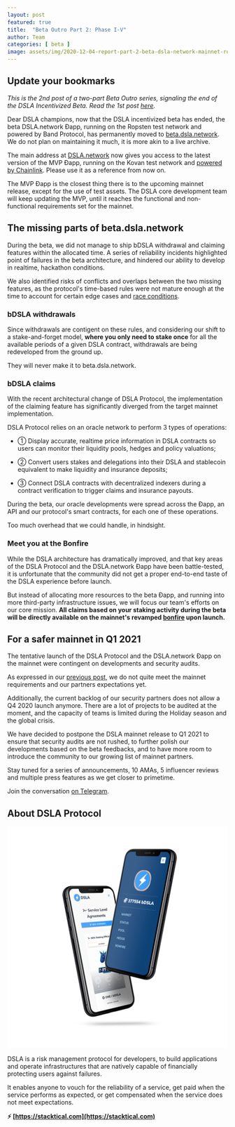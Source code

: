 ```yaml
---
layout: post
featured: true
title:  "Beta Outro Part 2: Phase I-V"
author: Team
categories: [ beta ]
image: assets/img/2020-12-04-report-part-2-beta-dsla-network-mainnet-ropsten-kovan.jpg
---
```


## Update your bookmarks

*This is the 2nd post of a two-part Beta Outro series, signaling the end of the DSLA Incentivized Beta. Read the 1st post [here](https://blog.stacktical.com/beta/2020/11/27/dsla-incentivized-beta-report-part-1-phases-1-5.html).*

Dear DSLA champions, now that the DSLA incentivized beta has ended, the beta DSLA.network Ðapp, running on the Ropsten test network and powered by Band Protocol, has permanently moved to [beta.dsla.network](https://beta.dsla.network). We do not plan on maintaining it much, it is more akin to a live archive.

The main address at [DSLA.network](https://dsla.network) now gives you access to the latest version of the MVP Ðapp, running on the Kovan test network and [powered by Chainlink](https://blog.stacktical.com/partnership/mainnet/2020/12/01/stacktical-dsla-protocol-partners-chainlink-oracle-blockchain-cryptocurrency-defi.html). Please use it as a reference from now on.

The MVP Ðapp is the closest thing there is to the upcoming mainnet release, except for the use of test assets. The DSLA core development team will keep updating the MVP, until it reaches the functional and non-functional requirements set for the mainnet.

## The missing parts of beta.dsla.network

During the beta, we did not manage to ship bDSLA withdrawal and claiming features within the allocated time. A series of reliability incidents highlighted point of failures in the beta architecture, and hindered our ability to develop in realtime, hackathon conditions.

We also identified risks of conflicts and overlaps between the two missing features, as the protocol's time-based rules were not mature enough at the time to account for certain edge cases and [race conditions](https://en.wikipedia.org/wiki/Race_condition).

### bDSLA withdrawals

Since withdrawals are contigent on these rules, and considering our shift to a stake-and-forget model, **where you only need to stake once** for all the available periods of a given DSLA contract, withdrawals are being redeveloped from the ground up. 

They will never make it to beta.dsla.network.

### bDSLA claims

With the recent architectural change of DSLA Protocol, the implementation of the claiming feature has significantly diverged from the target mainnet implementation. 

DSLA Protocol relies on an oracle network to perform 3 types of operations:  

* ① Display accurate, realtime price information in DSLA contracts so users can monitor their liquidity pools, hedges and policy valuations;

* ② Convert users stakes and delegations into their DSLA and stablecoin equivalent to make liquidity and insurance deposits;

* ③ Connect DSLA contracts with decentralized indexers during a contract verification to trigger claims and insurance payouts.

During the beta, our oracle developments were spread across the Ðapp, an API and our protocol's smart contracts, for each one of these operations.

Too much overhead that we could handle, in hindsight.

### Meet you at the Bonfire

While the DSLA architecture has dramatically improved, and that key areas of the DSLA Protocol and the DSLA.network Ðapp have been battle-tested, it is unfortunate that the community did not get a proper end-to-end taste of the DSLA experience before launch. 

But instead of allocating more resources to the beta Ðapp, and running into more third-party infrastructure issues, we will focus our team's efforts on our core mission. **All claims based on your staking activity during the beta will be directly available on the mainnet's revamped [bonfire](http://dsla.network/bonfire) upon launch.**

## For a safer mainnet in Q1 2021

The tentative launch of the DSLA Protocol and the DSLA.network Ðapp on the mainnet were contingent on developments and security audits.

As expressed in our [previous post](https://blog.stacktical.com/beta/2020/11/27/dsla-incentivized-beta-report-part-1-phases-1-5.html), we do not quite meet the mainnet requirements and our partners expectations yet. 

Additionally, the current backlog of our security partners does not allow a Q4 2020 launch anymore. There are a lot of projects to be audited at the moment, and the capacity of teams is limited during the Holiday season and the global crisis.

We have decided to postpone the DSLA mainnet release to Q1 2021 to ensure that security audits are not rushed, to further polish our developments based on the beta feedbacks, and to have more room to introduce the community to our growing list of mainnet partners.

Stay tuned for a series of announcements, 10 AMAs, 5 influencer reviews and multiple press features as we get closer to primetime.

Join the conversation [on Telegram](https://t.me/stacktical).

## About DSLA Protocol

![DSLA Network, the flagship application of DSLA Protocol, a risk management protocol for developers](/assets/img/dsla-network_screenshot_iphone-duo.png)

DSLA is a risk management protocol for developers, to build applications and operate infrastructures that are natively capable of financially protecting users against failures. 

It enables anyone to vouch for the reliability of a service, get paid when the service performs as expected, or get compensated when the service does not meet expectations.  

**⚡️ [https://stacktical.com](https://stacktical.com)**

